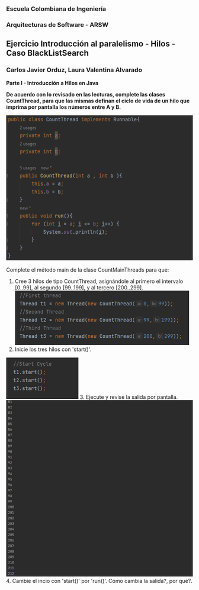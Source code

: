 
### Escuela Colombiana de Ingeniería
### Arquitecturas de Software - ARSW
## Ejercicio Introducción al paralelismo - Hilos - Caso BlackListSearch


### Carlos Javier Orduz, Laura Valentina Alvarado
  

**Parte I - Introducción a Hilos en Java**

**De acuerdo con lo revisado en las lecturas, complete las clases CountThread, para que las mismas definan el ciclo de vida de un hilo que imprima por pantalla los números entre A y B.**

![](https://github.com/CarlosOrduz777/ARSW-LAB01/blob/master/img/counterClass.PNG)

Complete el método main de la clase CountMainThreads para que:

   1. Cree 3 hilos de tipo CountThread, asignándole al primero el intervalo [0..99], al segundo [99..199], y al tercero [200..299].
   ![](https://github.com/CarlosOrduz777/ARSW-LAB01/blob/master/img/threadCreation.PNG)
   2. Inicie los tres hilos con 'start()'.
   
   ![](https://github.com/CarlosOrduz777/ARSW-LAB01/blob/master/img/start.PNG)
   3. Ejecute y revise la salida por pantalla.
   ![](https://github.com/CarlosOrduz777/ARSW-LAB01/blob/master/img/startExecution.PNG)
   4. Cambie el incio con 'start()' por 'run()'. Cómo cambia la salida?, por qué?.


	
	


